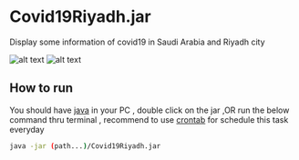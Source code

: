 # Covid19Riyadh.jar
Display some information of covid19 in Saudi Arabia and Riyadh city

![alt text](https://github.com/walee1eed/RiyadhCovid19/blob/main/covid19Riyadh.png)
![alt text](https://github.com/walee1eed/RiyadhCovid19/blob/main/pic2.png)


## How to run 
You should have [java](https://www.java.com/en/download/) in your PC , double click on the jar ,OR run the below command thru terminal , 
recommend to use [crontab](https://crontab.guru/) for schedule this task everyday 

```bash
java -jar (path...)/Covid19Riyadh.jar
```

